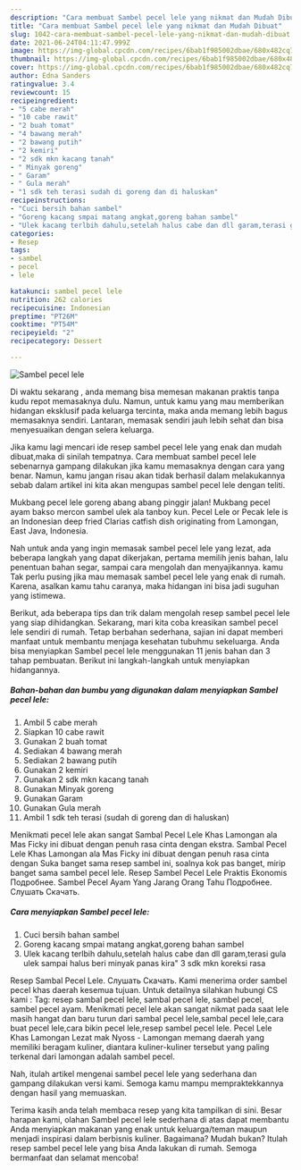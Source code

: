 ```yaml
---
description: "Cara membuat Sambel pecel lele yang nikmat dan Mudah Dibuat"
title: "Cara membuat Sambel pecel lele yang nikmat dan Mudah Dibuat"
slug: 1042-cara-membuat-sambel-pecel-lele-yang-nikmat-dan-mudah-dibuat
date: 2021-06-24T04:11:47.999Z
image: https://img-global.cpcdn.com/recipes/6bab1f985002dbae/680x482cq70/sambel-pecel-lele-foto-resep-utama.jpg
thumbnail: https://img-global.cpcdn.com/recipes/6bab1f985002dbae/680x482cq70/sambel-pecel-lele-foto-resep-utama.jpg
cover: https://img-global.cpcdn.com/recipes/6bab1f985002dbae/680x482cq70/sambel-pecel-lele-foto-resep-utama.jpg
author: Edna Sanders
ratingvalue: 3.4
reviewcount: 15
recipeingredient:
- "5 cabe merah"
- "10 cabe rawit"
- "2 buah tomat"
- "4 bawang merah"
- "2 bawang putih"
- "2 kemiri"
- "2 sdk mkn kacang tanah"
- " Minyak goreng"
- " Garam"
- " Gula merah"
- "1 sdk teh terasi sudah di goreng dan di haluskan"
recipeinstructions:
- "Cuci bersih bahan sambel"
- "Goreng kacang smpai matang angkat,goreng bahan sambel"
- "Ulek kacang terlbih dahulu,setelah halus cabe dan dll garam,terasi gula ulek sampai halus beri minyak panas kira&#34; 3 sdk mkn koreksi rasa"
categories:
- Resep
tags:
- sambel
- pecel
- lele

katakunci: sambel pecel lele 
nutrition: 262 calories
recipecuisine: Indonesian
preptime: "PT26M"
cooktime: "PT54M"
recipeyield: "2"
recipecategory: Dessert

---
```



![Sambel pecel lele](https://img-global.cpcdn.com/recipes/6bab1f985002dbae/680x482cq70/sambel-pecel-lele-foto-resep-utama.jpg)

Di waktu  sekarang , anda memang bisa memesan makanan praktis tanpa kudu repot memasaknya dulu. Namun, untuk kamu yang mau memberikan hidangan eksklusif pada keluarga tercinta, maka anda memang lebih bagus memasaknya sendiri. Lantaran, memasak sendiri jauh lebih sehat dan bisa menyesuaikan dengan selera keluarga.

Jika kamu lagi mencari ide resep sambel pecel lele yang enak dan mudah dibuat,maka di sinilah tempatnya. Cara membuat sambel pecel lele  sebenarnya gampang dilakukan jika kamu memasaknya dengan cara yang benar. Namun, kamu jangan risau akan tidak berhasil dalam melakukannya 
sebab dalam artikel ini kita akan mengupas sambel pecel lele dengan teliti.  

Mukbang pecel lele goreng abang abang pinggir jalan! Mukbang pecel ayam bakso mercon sambel ulek ala tanboy kun. Pecel Lele or Pecak lele is an Indonesian deep fried Clarias catfish dish originating from Lamongan, East Java, Indonesia.

Nah untuk anda yang ingin memasak sambel pecel lele yang lezat, ada beberapa langkah yang dapat dikerjakan, pertama memilih jenis bahan, lalu penentuan bahan segar, sampai cara mengolah dan menyajikannya. kamu Tak perlu pusing jika mau memasak sambel pecel lele yang enak di rumah. Karena, asalkan kamu  tahu caranya, maka hidangan ini bisa jadi suguhan yang istimewa.

Berikut, ada beberapa tips dan trik dalam mengolah resep sambel pecel lele yang siap dihidangkan. Sekarang, mari kita coba kreasikan sambel pecel lele sendiri di rumah. Tetap berbahan sederhana, sajian ini dapat memberi manfaat untuk membantu menjaga kesehatan tubuhmu sekeluarga. Anda bisa menyiapkan Sambel pecel lele menggunakan 11 jenis bahan dan 3 tahap pembuatan. Berikut ini langkah-langkah untuk menyiapkan hidangannya.

<!--inarticleads1-->

##### Bahan-bahan dan bumbu yang digunakan dalam menyiapkan Sambel pecel lele:

1. Ambil 5 cabe merah
1. Siapkan 10 cabe rawit
1. Gunakan 2 buah tomat
1. Sediakan 4 bawang merah
1. Sediakan 2 bawang putih
1. Gunakan 2 kemiri
1. Gunakan 2 sdk mkn kacang tanah
1. Gunakan  Minyak goreng
1. Gunakan  Garam
1. Gunakan  Gula merah
1. Ambil 1 sdk teh terasi (sudah di goreng dan di haluskan)


Menikmati pecel lele akan sangat Sambal Pecel Lele Khas Lamongan ala Mas Ficky ini dibuat dengan penuh rasa cinta dengan ekstra. Sambal Pecel Lele Khas Lamongan ala Mas Ficky ini dibuat dengan penuh rasa cinta dengan Suka banget sama resep sambel ini, soalnya kok pas banget, mirip banget sama sambel pecel lele. Resep Sambel Pecel Lele Praktis Ekonomis Подробнее. Sambel Pecel Ayam Yang Jarang Orang Tahu Подробнее. Слушать Скачать. 

<!--inarticleads2-->

##### Cara menyiapkan Sambel pecel lele:

1. Cuci bersih bahan sambel
1. Goreng kacang smpai matang angkat,goreng bahan sambel
1. Ulek kacang terlbih dahulu,setelah halus cabe dan dll garam,terasi gula ulek sampai halus beri minyak panas kira&#34; 3 sdk mkn koreksi rasa


Resep Sambal Pecel Lele. Слушать Скачать. Kami menerima order sambel pecel khas daerah kesemua tujuan. Untuk detailnya silahkan hubungi CS kami : Tag: resep sambal pecel lele, sambal pecel lele, sambel pecel, sambel pecel ayam. Menikmati pecel lele akan sangat nikmat pada saat lele masih hangat dan baru turun dari sambal pecel lele,sambal pecel lele,cara buat pecel lele,cara bikin pecel lele,resep sambel pecel lele. Pecel Lele Khas Lamongan Lezat mak Nyoss - Lamongan memang daerah yang memiliki beragam kuliner, diantara kuliner-kuliner tersebut yang paling terkenal dari lamongan adalah sambel pecel. 

Nah, itulah artikel mengenai  sambel pecel lele  yang sederhana dan gampang dilakukan versi kami. Semoga kamu mampu mempraktekkannya dengan hasil yang memuaskan. 

Terima kasih anda telah membaca resep yang kita tampilkan di sini. Besar harapan kami, olahan  Sambel pecel lele sederhana di atas dapat membantu Anda menyiapkan makanan yang enak untuk keluarga/teman maupun menjadi inspirasi dalam berbisnis kuliner. Bagaimana? Mudah bukan? Itulah resep sambel pecel lele yang bisa Anda lakukan di rumah. Semoga bermanfaat dan selamat mencoba!

